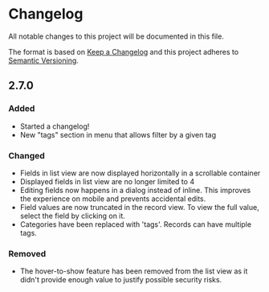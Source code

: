 # Changelog

All notable changes to this project will be documented in this file.

The format is based on [Keep a Changelog](http://keepachangelog.com/en/1.0.0/)
and this project adheres to [Semantic Versioning](http://semver.org/spec/v2.0.0.html).

## 2.7.0

### Added

- Started a changelog!
- New "tags" section in menu that allows filter by a given tag

### Changed

- Fields in list view are now displayed horizontally in a scrollable container
- Displayed fields in list view are no longer limited to 4
- Editing fields now happens in a dialog instead of inline. This improves the experience
on mobile and prevents accidental edits.
- Field values are now truncated in the record view. To view the full value, select the
field by clicking on it.
- Categories have been replaced with 'tags'. Records can have multiple tags.

### Removed

- The hover-to-show feature has been removed from the list view as it didn't provide
enough value to justify possible security risks.
